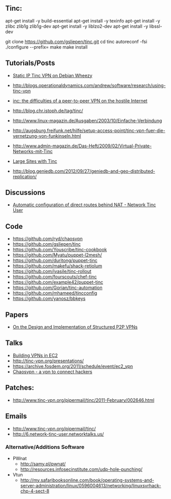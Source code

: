 ## Tinc:

apt-get install -y build-essential
apt-get install -y texinfo
apt-get install -y zlibc zlib1g zlib1g-dev
apt-get install -y liblzo2-dev
apt-get install -y libssl-dev


git clone https://github.com/gsliepen/tinc.git
cd tinc
autoreconf -fsi
./configure --prefix=
make
make install



## Tutorials/Posts
  - [Static IP Tinc VPN on Debian Wheezy](http://blog.philippgoecke.de/?p=651)
  - http://blogs.operationaldynamics.com/andrew/software/research/using-tinc-vpn
  - [inc: the difficulties of a peer-to-peer VPN on the hostile Internet](http://www.youtube.com/watch?v=R7P_vvz1AP8)

  - http://blog.chr.istoph.de/tag/tinc/
  - http://www.linux-magazin.de/Ausgaben/2003/10/Einfache-Verbindung
  - http://augsburg.freifunk.net/hilfe/setup-access-point/tinc-vpn-fuer-die-vernetzung-von-funkinseln.html
  - http://www.admin-magazin.de/Das-Heft/2009/02/Virtual-Private-Networks-mit-Tinc
  - [Large Sites with Tinc](http://www.tinc-vpn.org/pipermail/tinc/2013-February/003204.html)
  - http://blog.geniedb.com/2012/09/27/geniedb-and-geo-distributed-replication/

## Discussions
  - [Automatic configuration of direct routes behind NAT - Network Tinc User](http://t8732.network-tinc-user.networktalks.us/automatic-configuration-of-direct-routes-behind-nat-t8732.html)


## Code
  - https://github.com/ryd/chaosvpn
  - https://github.com/gsliepen/tinc
  - https://github.com/Youscribe/tinc-cookbook
  - https://github.com/Myatu/puppet-l2mesh/
  - https://github.com/duritong/puppet-tinc
  - https://github.com/makefu/shack-retiolum
  - https://github.com/jvasile/tinc-rollout
  - https://github.com/fourscouts/chef-tinc
  - https://github.com/example42/puppet-tinc
  - https://github.com/Gorian/tinc-automation
  - https://github.com/mhameed/tincconfig
  - https://github.com/yanosz/bbkeys


## Papers
  - [On the Design and Implementation of Structured P2P VPNs](http://arxiv.org/pdf/1001.2575.pdf)

## Talks
  - [Building VPNs in EC2](http://tinc-vpn.org/presentations/fosdem-2011/ec2_vpn_fosdem2011.pdf)
  - http://tinc-vpn.org/presentations/
  - https://archive.fosdem.org/2011/schedule/event/ec2_vpn
  - [Chaosvpn - a vpn to connect hackers](https://program.ohm2013.org/event/223.html)


## Patches:
  - http://www.tinc-vpn.org/pipermail/tinc/2011-February/002646.html

## Emails
  - http://www.tinc-vpn.org/pipermail/tinc/
  - http://6.network-tinc-user.networktalks.us/

### Alternative/Additions Software
  - PWnat
    - http://samy.pl/pwnat/
    - http://resources.infosecinstitute.com/udp-hole-punching/
  - Vtun
    - http://my.safaribooksonline.com/book/operating-systems-and-server-administration/linux/0596004613/networking/linuxsvrhack-chp-4-sect-8
